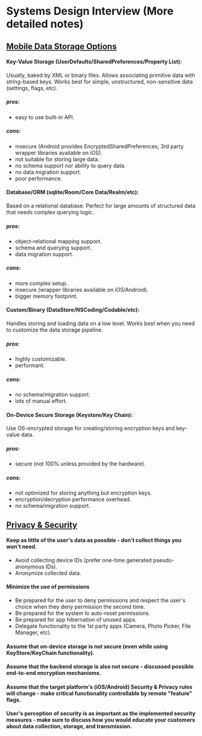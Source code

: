 # Systems Design Interview (More detailed notes)

## [Mobile Data Storage Options](https://github.com/weeebox/mobile-system-design#data-storage-options)
#### Key-Value Storage (UserDefaults/SharedPreferences/Property List):
Usually, baked by XML or binary files. Allows associating primitive data with string-based keys. Works best for simple, unstructured, non-sensitive data (settings, flags, etc).
##### pros:
- easy to use built-in API.
##### cons:
- insecure (Android provides EncryptedSharedPreferences; 3rd party wrapper libraries available on iOS).
- not suitable for storing large data.
- no schema support nor ability to query data.
- no data migration support.
- poor performance.
#### Database/ORM (sqlite/Room/Core Data/Realm/etc):
Based on a relational database. Perfect for large amounts of structured data that needs complex querying logic.
##### pros:
- object–relational mapping support.
- schema and querying support.
- data migration support.
##### cons:
- more complex setup.
- insecure (wrapper libraries available on iOS/Android).
- bigger memory footprint.
#### Custom/Binary (DataStore/NSCoding/Codable/etc):
Handles storing and loading data on a low level. Works best when you need to customize the data storage pipeline.
##### pros:
- highly customizable.
- performant.
##### cons:
- no schema/migration support.
- lots of manual effort.
#### On-Device Secure Storage (Keystore/Key Chain):
Use OS-encrypted storage for creating/storing encryption keys and key-value data.
##### pros:
- secure (not 100% unless provided by the hardware).
##### cons:
- not optimized for storing anything but encryption keys.
- encryption/decryption performance overhead.
- no schema/migration support.

## [Privacy & Security](https://github.com/weeebox/mobile-system-design#privacy--security)
#### Keep as little of the user's data as possible - don't collect things you won't need.
- Avoid collecting device IDs (prefer one-time generated pseudo-anonymous IDs).
- Anonymize collected data.
#### Minimize the use of permissions
- Be prepared for the user to deny permissions and respect the user's choice when they deny permission the second time.
- Be prepared for the system to auto-reset permissions.
- Be prepared for app hibernation of unused apps.
- Delegate functionality to the 1st party apps (Camera, Photo Picker, File Manager, etc).
#### Assume that on-device storage is not secure (even while using KeyStore/KeyChain functionality).
#### Assume that the backend storage is also not secure - discussed possible end-to-end encryption mechanisms.
#### Assume that the target platform's (iOS/Android) Security & Privacy rules will change - make critical functionality controllable by remote "feature" flags.
#### User's perception of security is as important as the implemented security measures - make sure to discuss how you would educate your customers about data collection, storage, and transmission.